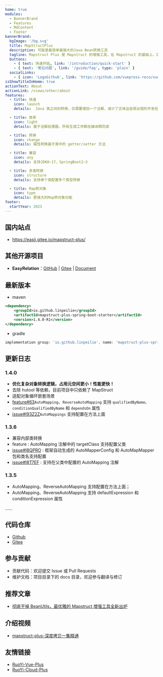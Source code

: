 ```yaml
---
home: true
modules:
  - BannerBrand
  - Features
  - MdContent
  - Footer
bannerBrand:
  bgImage: '/bg.svg'
  title: MapStructPlus
  description: 可能是最简单最强大的Java Bean转换工具
  tagline: Mapstruct Plus 是 Mapstruct 的增强工具，在 Mapstruct 的基础上，实现了自动生成 Mapper 接口的功能，并强化了部分功能，使 Java 类型转换更加便捷、优雅。
  buttons:
    - { text: 快速开始, link: '/introduction/quick-start' }
    - { text: '常见问题', link: '/guide/faq', type: 'plain' }
  socialLinks:
    - { icon: 'LogoGithub', link: 'https://github.com/vuepress-reco/vuepress-theme-reco' }
isShowTitleInHome: true
actionText: About
actionLink: /views/other/about
features:
  - title: 快速
    icon: launch
    details:  Java 类之间的转换，仅需要增加一个注解，减少了乏味且容易出错的开发任务

  - title: 效率
    icon: light
    details: 基于注解处理器，所有生成工作都在编译期完成

  - title: 转换
    icon: change
    details: 属性转换基于类中的 getter/setter 方法

  - title: 兼容
    icon: any
    details: 支持JDK8~17、SpringBoot2~3

  - title: 多类转换
    icon: structure
    details: 支持单个类配置多个类型转换

  - title: Map转对象
    icon: type
    details: 更强大的Map转对象功能
footer:
  startYear: 2023
---
```


## 国内站点

- https://easii.gitee.io/mapstruct-plus/

## 其他开源项目

- **EasyRelation**：[GitHub](https://github.com/linpeilie/easy-relation) | [Gitee](https://gitee.com/easii/easy-relation) | [Document](https://easy-relation.easii.cn)

## 最新版本

- maven

```xml
<dependency>
    <groupId>io.github.linpeilie</groupId>
    <artifactId>mapstruct-plus-spring-boot-starter</artifactId>
    <version>1.4.0-R1</version>
</dependency>
```

- gradle

```groovy
implementation group: 'io.github.linpeilie', name: 'mapstruct-plus-spring-boot-starter', version: '1.4.0-R1'
```

## 更新日志

### 1.4.0

- **优化复杂对象转换逻辑，占用元空间更小！性能更快！**
- 去除 hutool 等依赖，目前项目中只依赖了 MapStruct
- 适配对象循环嵌套场景
- [feature#63](https://github.com/linpeilie/mapstruct-plus/pull/63)`AutoMapping`、`ReverseAutoMapping` 支持 `qualifiedByName`、`conditionQualifiedByName` 和 `dependsOn` 属性
- [issue#I93Z2Z](https://gitee.com/easii/mapstruct-plus/issues/I93Z2Z)`AutoMappings` 支持配置在方法上面

### 1.3.6

- 兼容内部类转换
- feature : AutoMapping 注解中的 targetClass 支持配置父类
- [issue#I8QPRO](https://gitee.com/easii/mapstruct-plus/issues/I8QPRO) : 框架自动生成的 AutoMapperConfig 和 AutoMapMapper 包和类名支持配置
- [issue#I8T7EF](https://gitee.com/easii/mapstruct-plus/issues/I8T7EF) : 支持在父类中配置的 AutoMapping 注解


### 1.3.5

- AutoMapping、ReverseAutoMapping 支持配置在方法上面；
- AutoMapping、ReverseAutoMapping 支持 defaultExpression 和 conditionExpression 属性

……

## 代码仓库

- [Github](https://github.com/linpeilie/mapstruct-plus)
- [Gitee](https://gitee.com/linpeilie/mapstruct-plus)

## 参与贡献

- 贡献代码：欢迎提交 Issue 或 Pull Requests
- 维护文档：项目目录下的 docs 目录，欢迎参与翻译与修订

## 推荐文章

- [彻底干掉 BeanUtils，最优雅的 Mapstruct 增强工具全新出炉](https://juejin.cn/post/7204307381688909882)

## 介绍视频

- [mapstruct-plus-深度拷贝一集精通](https://www.bilibili.com/video/BV1KM4y1E7GJ/)

## 友情链接

- [RuoYi-Vue-Plus](https://gitee.com/JavaLionLi/RuoYi-Vue-Plus/wikis/pages)
- [RuoYi-Cloud-Plus](https://gitee.com/JavaLionLi/RuoYi-Cloud-Plus/wikis/pages)

